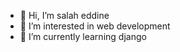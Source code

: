 - 👋 Hi, I’m salah eddine 
- 👀 I’m interested in web development
- 🌱 I’m currently learning django


